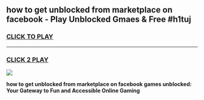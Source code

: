 
## how to get unblocked from marketplace on facebook - Play Unblocked Gmaes & Free #h1tuj
<h3>
<a href="https://news.freeplayer.one?title=how_to_get_unblocked_from_marketplace_on_facebook&ref=24F">CLICK TO PLAY</a></h3>
<hr>

<h3>
<a href="https://news.freeplayer.one?title=how_to_get_unblocked_from_marketplace_on_facebook&ref=24F">CLICK 2 PLAY</a>
  
</h3>

<a href="https://news.freeplayer.one?title=how_to_get_unblocked_from_marketplace_on_facebook&ref=24F/"><img src="https://clearcache.store/games.png"></a>


**how to get unblocked from marketplace on facebook games unblocked: Your Gateway to Fun and Accessible Online Gaming**
